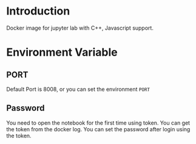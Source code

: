 # Introduction

Docker image for jupyter lab with C++, Javascript support.

# Environment Variable

## PORT

Default Port is 8008, or you can set the environment `PORT`

## Password

You need to open the notebook for the first time using token. You can get the token from the docker log. You can set the password after login using the token.